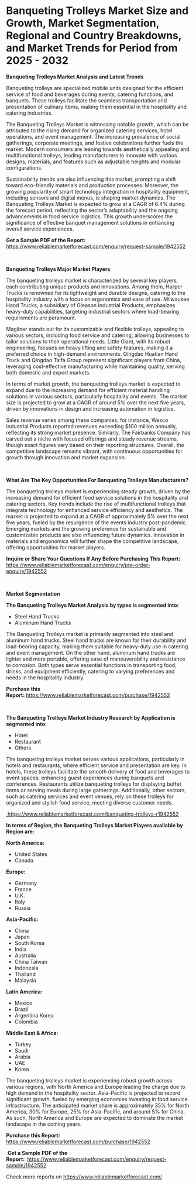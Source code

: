 <p><h1>Banqueting Trolleys Market Size and Growth, Market Segmentation, Regional and Country Breakdowns, and Market Trends for Period from 2025 -  2032</h1></p><p><strong>Banqueting Trolleys Market Analysis and Latest Trends</strong></p>
<p><p>Banqueting trolleys are specialized mobile units designed for the efficient service of food and beverages during events, catering functions, and banquets. These trolleys facilitate the seamless transportation and presentation of culinary items, making them essential in the hospitality and catering industries. </p><p>The Banqueting Trolleys Market is witnessing notable growth, which can be attributed to the rising demand for organized catering services, hotel operations, and event management. The increasing prevalence of social gatherings, corporate meetings, and festive celebrations further fuels the market. Modern consumers are leaning towards aesthetically appealing and multifunctional trolleys, leading manufacturers to innovate with various designs, materials, and features such as adjustable heights and modular configurations.</p><p>Sustainability trends are also influencing this market, prompting a shift toward eco-friendly materials and production processes. Moreover, the growing popularity of smart technology integration in hospitality equipment, including sensors and digital menus, is shaping market dynamics. The Banqueting Trolleys Market is expected to grow at a CAGR of 6.4% during the forecast period, reflecting the sector’s adaptability and the ongoing advancements in food service logistics. This growth underscores the significance of effective banquet management solutions in enhancing overall service experiences.</p></p>
<p><strong>Get a Sample PDF of the Report:&nbsp;</strong> <a href="https://www.reliablemarketforecast.com/enquiry/request-sample/1942552?utm_campaign=2253&utm_medium=2&utm_source=Github&utm_content=ia&utm_term=19022025&utm_id=banqueting-trolleys">https://www.reliablemarketforecast.com/enquiry/request-sample/1942552</a></p>
<p>&nbsp;</p>
<p><strong>Banqueting Trolleys Major Market Players</strong></p>
<p><p>The banqueting trolleys market is characterized by several key players, each contributing unique products and innovations. Among them, Harper Trucks is renowned for its lightweight and durable designs, catering to the hospitality industry with a focus on ergonomics and ease of use. Milwaukee Hand Trucks, a subsidiary of Gleason Industrial Products, emphasizes heavy-duty capabilities, targeting industrial sectors where load-bearing requirements are paramount.</p><p>Magliner stands out for its customizable and flexible trolleys, appealing to various sectors, including food service and catering, allowing businesses to tailor solutions to their operational needs. Little Giant, with its robust engineering, focuses on heavy lifting and safety features, making it a preferred choice in high-demand environments. Qingdao Huatian Hand Truck and Qingdao Taifa Group represent significant players from China, leveraging cost-effective manufacturing while maintaining quality, serving both domestic and export markets.</p><p>In terms of market growth, the banqueting trolleys market is expected to expand due to the increasing demand for efficient material handling solutions in various sectors, particularly hospitality and events. The market size is projected to grow at a CAGR of around 5% over the next five years, driven by innovations in design and increasing automation in logistics.</p><p>Sales revenue varies among these companies; for instance, Wesco Industrial Products reported revenues exceeding $100 million annually, reflecting its strong market presence. Similarly, The Fairbanks Company has carved out a niche with focused offerings and steady revenue streams, though exact figures vary based on their reporting structures. Overall, the competitive landscape remains vibrant, with continuous opportunities for growth through innovation and market expansion.</p></p>
<p>&nbsp;</p>
<p><strong>What Are The Key Opportunities For Banqueting Trolleys Manufacturers?</strong></p>
<p><p>The banqueting trolleys market is experiencing steady growth, driven by the increasing demand for efficient food service solutions in the hospitality and catering sectors. Key trends include the rise of multifunctional trolleys that integrate technology for enhanced service efficiency and aesthetics. The market is projected to expand at a CAGR of approximately 5% over the next five years, fueled by the resurgence of the events industry post-pandemic. Emerging markets and the growing preference for sustainable and customizable products are also influencing future dynamics. Innovation in materials and ergonomics will further shape the competitive landscape, offering opportunities for market players.</p></p>
<p><strong>Inquire or Share Your Questions If Any Before Purchasing This Report:</strong> <a href="https://www.reliablemarketforecast.com/enquiry/pre-order-enquiry/1942552?utm_campaign=2253&utm_medium=2&utm_source=Github&utm_content=ia&utm_term=19022025&utm_id=banqueting-trolleys">https://www.reliablemarketforecast.com/enquiry/pre-order-enquiry/1942552</a></p>
<p>&nbsp;</p>
<p><strong>Market Segmentation</strong></p>
<p><strong>The Banqueting Trolleys Market Analysis by types is segmented into:</strong></p>
<p><ul><li>Steel Hand Trucks</li><li>Aluminum Hand Trucks</li></ul></p>
<p><p>The Banqueting Trolleys market is primarily segmented into steel and aluminum hand trucks. Steel hand trucks are known for their durability and load-bearing capacity, making them suitable for heavy-duty use in catering and event management. On the other hand, aluminum hand trucks are lighter and more portable, offering ease of maneuverability and resistance to corrosion. Both types serve essential functions in transporting food, drinks, and equipment efficiently, catering to varying preferences and needs in the hospitality industry.</p></p>
<p><strong>Purchase this Report:&nbsp;</strong><a href="https://www.reliablemarketforecast.com/purchase/1942552?utm_campaign=2253&utm_medium=2&utm_source=Github&utm_content=ia&utm_term=19022025&utm_id=banqueting-trolleys">https://www.reliablemarketforecast.com/purchase/1942552</a></p>
<p>&nbsp;</p>
<p><strong>The Banqueting Trolleys Market Industry Research by Application is segmented into:</strong></p>
<p><ul><li>Hotel</li><li>Restaurant</li><li>Others</li></ul></p>
<p><p>The banqueting trolleys market serves various applications, particularly in hotels and restaurants, where efficient service and presentation are key. In hotels, these trolleys facilitate the smooth delivery of food and beverages to event spaces, enhancing guest experiences during banquets and conferences. Restaurants utilize banqueting trolleys for displaying buffet items or serving meals during large gatherings. Additionally, other sectors, such as catering services and event venues, rely on these trolleys for organized and stylish food service, meeting diverse customer needs.</p></p>
<p><a href="https://www.reliablemarketforecast.com/banqueting-trolleys-r1942552?utm_campaign=2253&utm_medium=2&utm_source=Github&utm_content=ia&utm_term=19022025&utm_id=banqueting-trolleys">&nbsp;https://www.reliablemarketforecast.com/banqueting-trolleys-r1942552</a></p>
<p><strong>In terms of Region, the Banqueting Trolleys Market Players available by Region are:</strong></p>
<p>
    <p> <strong> North America: </strong>
        <ul>
            <li>United States</li>
            <li>Canada</li>
        </ul>
        </p> 
    <p> <strong> Europe: </strong>
        <ul>
            <li>Germany</li>
            <li>France</li>
            <li>U.K.</li>
            <li>Italy</li>
            <li>Russia</li>
        </ul>
        </p> 
    <p> <strong> Asia-Pacific: </strong>
        <ul>
            <li>China</li>
            <li>Japan</li>
            <li>South Korea</li>
            <li>India</li>
            <li>Australia</li>
            <li>China Taiwan</li>
            <li>Indonesia</li>
            <li>Thailand</li>
            <li>Malaysia</li>
        </ul>
        </p> 
    <p> <strong> Latin America: </strong>
        <ul>
            <li>Mexico</li>
            <li>Brazil</li>
            <li>Argentina Korea</li>
            <li>Colombia</li>
        </ul>
        </p> 
    <p> <strong> Middle East & Africa: </strong>
        <ul>
            <li>Turkey</li>
            <li>Saudi</li>
            <li>Arabia</li>
            <li>UAE</li>
            <li>Korea</li>
        </ul>
    </p>
    </p>
<p><p>The banqueting trolleys market is experiencing robust growth across various regions, with North America and Europe leading the charge due to high demand in the hospitality sector. Asia-Pacific is projected to record significant growth, fueled by emerging economies investing in food service infrastructure. The anticipated market share is approximately 35% for North America, 30% for Europe, 25% for Asia-Pacific, and around 5% for China. As such, North America and Europe are expected to dominate the market landscape in the coming years.</p></p>
<p><strong>Purchase this Report: </strong><a href="https://www.reliablemarketforecast.com/purchase/1942552?utm_campaign=2253&utm_medium=2&utm_source=Github&utm_content=ia&utm_term=19022025&utm_id=banqueting-trolleys">https://www.reliablemarketforecast.com/purchase/1942552</a></p>
<p>&nbsp;<strong>Get a Sample PDF of the Report:&nbsp;&nbsp;</strong><a href="https://www.reliablemarketforecast.com/enquiry/request-sample/1942552?utm_campaign=2253&utm_medium=2&utm_source=Github&utm_content=ia&utm_term=19022025&utm_id=banqueting-trolleys">https://www.reliablemarketforecast.com/enquiry/request-sample/1942552</a></p>
<p><strong></strong></p>
<p>Check more reports on <a href="https://www.reliablemarketforecast.com/?utm_campaign=2253&utm_medium=2&utm_source=Github&utm_content=ia&utm_term=19022025&utm_id=banqueting-trolleys">https://www.reliablemarketforecast.com/</a></p>